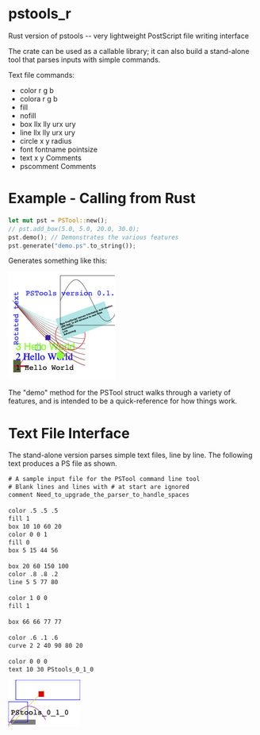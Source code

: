 # pstools_r
Rust version of pstools -- very lightweight PostScript file writing interface

The crate can be used as a callable library; it can also build a stand-alone tool that
parses inputs with simple commands.

Text file commands:
* color r g b
* colora r g b
* fill
* nofill
* box llx lly urx ury
* line llx lly urx ury
* circle x y radius
* font fontname pointsize
* text x y Comments
* pscomment Comments

# Example - Calling from Rust

```rust
let mut pst = PSTool::new();
// pst.add_box(5.0, 5.0, 20.0, 30.0);
pst.demo(); // Demonstrates the various features
pst.generate("demo.ps".to_string());
```

Generates something like this:

![PDF generated by PSTools](doc/demo.png)

The "demo" method for the PSTool struct walks through a variety of features,
and is intended to be a quick-reference for how things work.


# Text File Interface

The stand-alone version parses simple text files, line by
line.  The following text produces a PS file as shown.

```
# A sample input file for the PSTool command line tool
# Blank lines and lines with # at start are ignored
comment Need_to_upgrade_the_parser_to_handle_spaces

color .5 .5 .5
fill 1
box 10 10 60 20
color 0 0 1
fill 0
box 5 15 44 56

box 20 60 150 100
color .8 .8 .2
line 5 5 77 80

color 1 0 0
fill 1

box 66 66 77 77

color .6 .1 .6
curve 2 2 40 90 80 20

color 0 0 0
text 10 30 PStools_0_1_0
```

![PDF generated by PSTools](doc/pstools_textfile.png)


